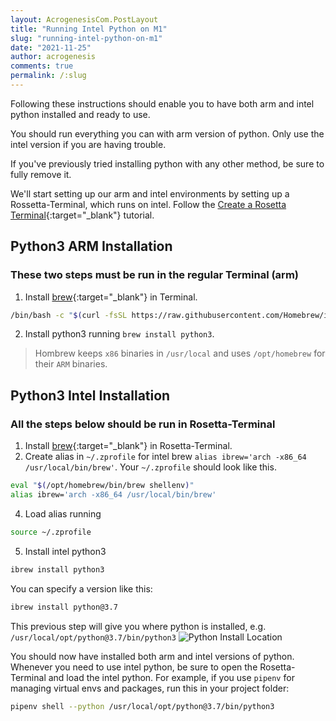 ```yaml
---
layout: AcrogenesisCom.PostLayout
title: "Running Intel Python on M1"
slug: "running-intel-python-on-m1"
date: "2021-11-25"
author: acrogenesis
comments: true
permalink: /:slug
---
```

Following these instructions should enable you to have both arm and intel python installed and ready to use.

You should run everything you can with arm version of python. Only use the intel version if you are having trouble.

If you've previously tried installing python with any other method, be sure to fully remove it.

We'll start setting up our arm and intel environments by setting up a Rossetta-Terminal, which runs on intel. Follow the [Create a Rosetta Terminal](https://www.courier.com/blog/tips-and-tricks-to-setup-your-apple-m1-for-development){:target="_blank"} tutorial.

## Python3 ARM Installation

### These two steps must be run in the regular Terminal (arm)

1. Install [brew](https://brew.sh){:target="_blank"} in Terminal.

```sh
/bin/bash -c "$(curl -fsSL https://raw.githubusercontent.com/Homebrew/install/HEAD/install.sh)"
```

2. Install python3 running `brew install python3`.

> Hombrew keeps `x86` binaries in `/usr/local` and uses `/opt/homebrew` for their `ARM` binaries.

## Python3 Intel Installation

### All the steps below should be run in Rosetta-Terminal

1. Install [brew](https://brew.sh){:target="_blank"} in Rosetta-Terminal.
2. Create alias in `~/.zprofile` for intel brew `alias ibrew='arch -x86_64 /usr/local/bin/brew'`.
   Your `~/.zprofile` should look like this.

```sh
eval "$(/opt/homebrew/bin/brew shellenv)"
alias ibrew='arch -x86_64 /usr/local/bin/brew'
```

4. Load alias running

```sh
source ~/.zprofile
```

5. Install intel python3

```sh
ibrew install python3
```

You can specify a version like this:

```sh
ibrew install python@3.7
```

This previous step will give you where python is installed, e.g. `/usr/local/opt/python@3.7/bin/python3`
![Python Install Location](/assets/images/python-install-location.png)

You should now have installed both arm and intel versions of python. Whenever you need to use intel python, be sure to open the Rosetta-Terminal and load the intel python. For example, if you use `pipenv` for managing virtual envs and packages, run this in your project folder:

```sh
pipenv shell --python /usr/local/opt/python@3.7/bin/python3
```
